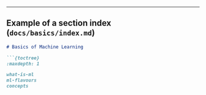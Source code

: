 ---

## **Example of a section index (`docs/basics/index.md`)**
```markdown
# Basics of Machine Learning

```{toctree}
:maxdepth: 1

what-is-ml
ml-flavours
concepts
```